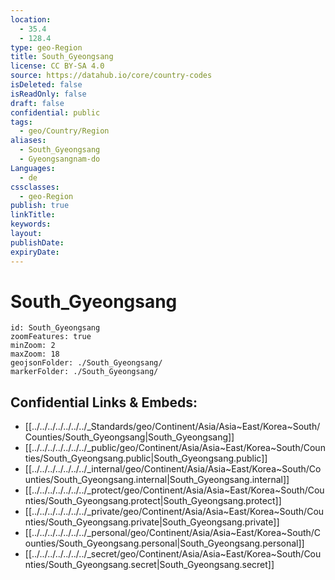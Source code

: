 ```yaml
---
location:
  - 35.4
  - 128.4
type: geo-Region
title: South_Gyeongsang
license: CC BY-SA 4.0
source: https://datahub.io/core/country-codes
isDeleted: false
isReadOnly: false
draft: false
confidential: public
tags:
  - geo/Country/Region
aliases:
  - South_Gyeongsang
  - Gyeongsangnam-do
Languages:
  - de
cssclasses:
  - geo-Region
publish: true
linkTitle: 
keywords: 
layout: 
publishDate: 
expiryDate:
---
```


# South_Gyeongsang

```leaflet
id: South_Gyeongsang
zoomFeatures: true 
minZoom: 2 
maxZoom: 18
geojsonFolder: ./South_Gyeongsang/
markerFolder: ./South_Gyeongsang/
```


## Confidential Links & Embeds: 
- [[../../../../../../../_Standards/geo/Continent/Asia/Asia~East/Korea~South/Counties/South_Gyeongsang|South_Gyeongsang]] 
- [[../../../../../../../_public/geo/Continent/Asia/Asia~East/Korea~South/Counties/South_Gyeongsang.public|South_Gyeongsang.public]] 
- [[../../../../../../../_internal/geo/Continent/Asia/Asia~East/Korea~South/Counties/South_Gyeongsang.internal|South_Gyeongsang.internal]] 
- [[../../../../../../../_protect/geo/Continent/Asia/Asia~East/Korea~South/Counties/South_Gyeongsang.protect|South_Gyeongsang.protect]] 
- [[../../../../../../../_private/geo/Continent/Asia/Asia~East/Korea~South/Counties/South_Gyeongsang.private|South_Gyeongsang.private]] 
- [[../../../../../../../_personal/geo/Continent/Asia/Asia~East/Korea~South/Counties/South_Gyeongsang.personal|South_Gyeongsang.personal]] 
- [[../../../../../../../_secret/geo/Continent/Asia/Asia~East/Korea~South/Counties/South_Gyeongsang.secret|South_Gyeongsang.secret]] 

